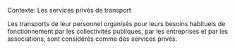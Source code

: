 Contexte: Les services privés de transport

Les transports de leur personnel organisés pour leurs besoins habituels de fonctionnement par les collectivités publiques, par les entreprises et par les associations, sont considérés comme des services privés.